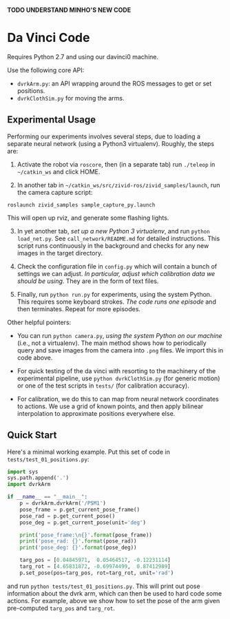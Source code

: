 **TODO UNDERSTAND MINHO'S NEW CODE**

# Da Vinci Code

Requires Python 2.7 and using our davinci0 machine.

Use the following core API:

- `dvrkArm.py`: an API wrapping around the ROS messages to get or set positions.
- `dvrkClothSim.py` for moving the arms.

## Experimental Usage

Performing our experiments involves several steps, due to loading a separate
neural network (using a Python3 virtualenv). Roughly, the steps are:

1. Activate the robot via `roscore`, then (in a separate tab) run `./teleop` in
`~/catkin_ws` and click HOME.

2. In another tab in `~/catkin_ws/src/zivid-ros/zivid_samples/launch`, run the
camera capture script:

  ```
  roslaunch zivid_samples sample_capture_py.launch 
  ```

  This will open up rviz, and generate some flashing lights.

3. In yet another tab, *set up a new Python 3 virtualenv*, and run `python
load_net.py`. See `call_network/README.md` for detailed instructions.  This
script runs continuously in the background and checks for any new images in the
target directory.

4. Check the configuration file in `config.py` which will contain a bunch of
settings we can adjust. *In particular, adjust which calibration data we should
be using*. They are in the form of text files.

5. Finally, run `python run.py` for experiments, using the system Python. This
requires some keyboard strokes. *The code runs one episode* and then terminates.
Repeat for more episodes.

Other helpful pointers:

- You can run `python camera.py`, *using the system Python on our machine*
  (i.e., not a virtualenv). The main method shows how to periodically query and
  save images from the camera into `.png` files.  We import this in code above.

- For quick testing of the da vinci with resorting to the machinery of the
  experimental pipeline, use `python dvrkClothSim.py` (for generic motion) or
  one of the test scripts in `tests/` (for calibration accuracy).

- For calibration, we do this to can map from neural network coordinates to
  actions. We use a grid of known points, and then apply bilinear interpolation
  to approximate positions everywhere else.


## Quick Start

Here's a minimal working example. Put this set of code in `tests/test_01_positions.py`:

```python
import sys
sys.path.append('.')
import dvrkArm

if __name__ == "__main__":
    p = dvrkArm.dvrkArm('/PSM1')
    pose_frame = p.get_current_pose_frame()
    pose_rad = p.get_current_pose()
    pose_deg = p.get_current_pose(unit='deg')

    print('pose_frame:\n{}'.format(pose_frame))
    print('pose_rad: {}'.format(pose_rad))
    print('pose_deg: {}'.format(pose_deg))

    targ_pos = [0.04845971,  0.05464517, -0.12231114]
    targ_rot = [4.65831872, -0.69974499,  0.87412989]
    p.set_pose(pos=targ_pos, rot=targ_rot, unit='rad')
```

and run `python tests/test_01_positions.py`. This will print out pose
information about the dvrk arm, which can then be used to hard code some
actions. For example, above we show how to set the pose of the arm given
pre-computed `targ_pos` and `targ_rot`.


